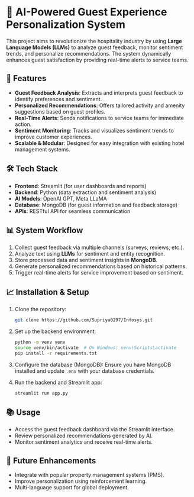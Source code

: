 # 🏨 AI-Powered Guest Experience Personalization System

This project aims to revolutionize the hospitality industry by using **Large Language Models (LLMs)** to analyze guest feedback, monitor sentiment trends, and personalize recommendations. The system dynamically enhances guest satisfaction by providing real-time alerts to service teams.

## 📌 Features

- **Guest Feedback Analysis**: Extracts and interprets guest feedback to identify preferences and sentiment.
- **Personalized Recommendations**: Offers tailored activity and amenity suggestions based on guest profiles.
- **Real-Time Alerts**: Sends notifications to service teams for immediate action.
- **Sentiment Monitoring**: Tracks and visualizes sentiment trends to improve customer experiences.
- **Scalable & Modular**: Designed for easy integration with existing hotel management systems.

## 🛠️ Tech Stack

- **Frontend**: Streamlit (for user dashboards and reports)
- **Backend**: Python (data extraction and sentiment analysis)
- **AI Models**: OpenAI GPT, Meta LLaMA
- **Database**: MongoDB (for guest information and feedback storage)
- **APIs**: RESTful API for seamless communication

## 📊 System Workflow

1. Collect guest feedback via multiple channels (surveys, reviews, etc.).
2. Analyze text using **LLMs** for sentiment and entity recognition.
3. Store processed data and sentiment insights in **MongoDB**.
4. Generate personalized recommendations based on historical patterns.
5. Trigger real-time alerts for service improvement based on sentiment.

## 📈 Installation & Setup

1. Clone the repository:
   ```bash
   git clone https://github.com/Supriya0297/Infosys.git
   ```

2. Set up the backend environment:
   ```bash
   python -m venv venv
   source venv/bin/activate  # On Windows: venv\Scripts\activate
   pip install -r requirements.txt
   ```

3. Configure the database (MongoDB):
   Ensure you have MongoDB installed and update `.env` with your database credentials.

4. Run the backend and Streamlit app:
   ```bash
   streamlit run app.py
   ```

## 📚 Usage

- Access the guest feedback dashboard via the Streamlit interface.
- Review personalized recommendations generated by AI.
- Monitor sentiment analytics and receive real-time alerts.

## 📄 Future Enhancements

- Integrate with popular property management systems (PMS).
- Improve personalization using reinforcement learning.
- Multi-language support for global deployment.

